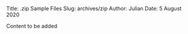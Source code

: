 Title: .zip Sample Files
Slug: archives/zip
Author: Julian
Date: 5 August 2020

Content to be added
